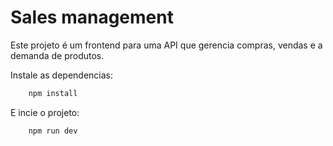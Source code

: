 # Sales management

Este projeto é um frontend para uma API que gerencia compras, vendas e a demanda de produtos.

Instale as dependencias: 
```bash
    npm install
```

E incie o projeto: 
```bash
    npm run dev
```
